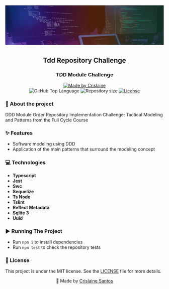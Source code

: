 
<div align="center">
  <h1> <img alt="code-image" width="1100px" src="https://github.com/crislainesc/actions/blob/main/.github/workflows/assets/banner.jpeg"> </h1>
  <h2> Tdd Repository Challenge </h2>
  <h3>
TDD Module Challenge</h3>
  <p>
    <a href="https://github.com/crislainesc">
      <img alt="Made by Crislaine" src="https://img.shields.io/badge/solved%20by-Crislâine%20Santos-blueviolet?style=plastic">
    </a>
   <br/>
    <img alt="GitHub Top Language" src="https://img.shields.io/github/languages/top/crislainesc/tdd_repository_challenge?color=blue&style=plastic">
    <img alt="Repository size" src="https://img.shields.io/github/repo-size/crislainesc/tdd_repository_challenge?style=plastic"/>
    <a href="https://opensource.org/licenses/MIT">
      <img alt="License" src="https://img.shields.io/badge/license-MIT-brightgreen?style=plastic">
    </a>
  </p>
</div>

### 📖 About the project
DDD Module Order Repository Implementation Challenge: Tactical Modeling and Patterns from the Full Cycle Course
### ✨ Features
- Software modeling using DDD
- Application of the main patterns that surround the modeling concept
### 💻 Technologies
- **Typescript**
- **Jest**
- **Swc**
- **Sequelize**
- **Ts Node**
- **Tslint**
- **Reflect Metadata**
- **Sqlite 3**
- **Uuid**

### ▶️ Running The Project
- Run `npm i` to install dependencies
- Run `npm test` to check the repository tests
### 📝 License

This project is under the MIT license. See the [LICENSE](/LICENSE) file for more details.

<div align="center">
  <p>🚀 Made by <a href="https://github.com/crislainesc">Crislaine Santos</a> </p>
</div>
